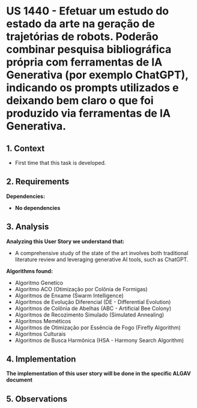 # US 1440 - Efetuar um estudo do estado da arte na geração de trajetórias de robots. Poderão combinar pesquisa bibliográfica própria com ferramentas de IA Generativa (por exemplo ChatGPT), indicando os prompts utilizados e deixando bem claro o que foi produzido via ferramentas de IA Generativa.

## 1. Context

* First time that this task is developed.

## 2. Requirements

**Dependencies:**
- **No dependencies**

## 3. Analysis
**Analyzing this User Story we understand that:**

* A comprehensive study of the state of the art involves both traditional literature review and leveraging generative AI tools, such as ChatGPT.

**Algorithms found:**
* Algoritmo Genetico
* Algoritmo ACO (Otimização por Colônia de Formigas)
* Algoritmos de Enxame (Swarm Intelligence)
* Algoritmos de Evolução Diferencial (DE - Differential Evolution)
* Algoritmos de Colônia de Abelhas (ABC - Artificial Bee Colony)
* Algoritmos de Recozimento Simulado (Simulated Annealing)
* Algoritmos Meméticos
* Algoritmos de Otimização por Essência de Fogo (Firefly Algorithm)
* Algoritmos Culturais
* Algoritmos de Busca Harmônica (HSA - Harmony Search Algorithm)

## 4. Implementation

**The implementation of this user story will be done in the specific ALGAV document**

## 5. Observations

